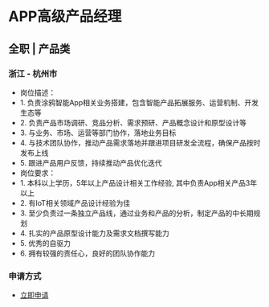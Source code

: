 
# APP高级产品经理
## 全职  |  产品类
### 浙江 - 杭州市

- 岗位描述：
- 1.&nbsp;负责涂鸦智能App相关业务搭建，包含智能产品拓展服务、运营机制、开发生态等
- 2.&nbsp;负责产品市场调研、竞品分析、需求预研、产品概念设计和原型设计等
- 3.&nbsp;与业务、市场、运营等部门协作，落地业务目标
- 4.&nbsp;与技术团队协作，推动产品需求落地并跟进项目研发全流程，确保产品按时发布上线
- 5.&nbsp;跟进产品用户反馈，持续推动产品优化迭代
- 岗位要求：
- 1.&nbsp;本科以上学历，5年以上产品设计相关工作经验, 其中负责App相关产品3年以上
- 2.&nbsp;有IoT相关领域产品设计经验为佳
- 3.&nbsp;至少负责过一条独立产品线，通过业务和产品的分析，制定产品的中长期规划
- 4.&nbsp;扎实的产品原型设计能力及需求文档撰写能力
- 5.&nbsp;优秀的自驱力
- 6.&nbsp;拥有较强的责任心，良好的团队协作能力
### 申请方式
- <a href="mailto:hr@tuya.com?subject=求职简历-APP高级产品经理-来自GitHub">立即申请</a>